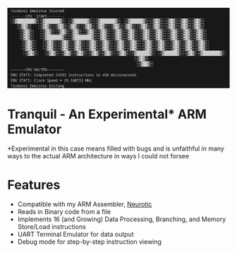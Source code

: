 ![tranquil header](Tranquil-Header.png)
# Tranquil - An Experimental* ARM Emulator
*Experimental in this case means filled with bugs and is unfaithful in many ways to the actual ARM architecture in ways I could not forsee
# Features
- Compatible with my ARM Assembler, [Neurotic](https://github.com/power-emma/Neurotic)
- Reads in Binary code from a file
- Implements 16 (and Growing) Data Processing, Branching, and Memory Store/Load instructions
- UART Terminal Emulator for data output
- Debug mode for step-by-step instruction viewing